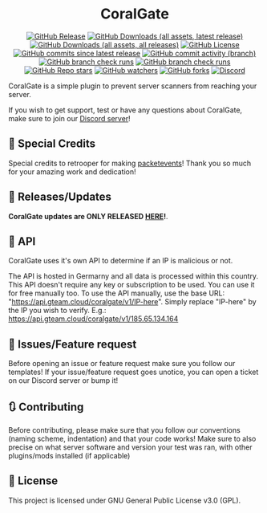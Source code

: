 [//]: # (Main title, centered)
<h1 align="center">CoralGate</h1>

[//]: # (Shield.io badges, main basic stuff, centered)
<div align="center">

  <a href="">![GitHub Release](https://img.shields.io/github/v/release/GTeamX/CoralGate?sort=date&display_name=tag&style=for-the-badge&label=Latest%20Release&color=55FFFF)</a>
  <a href="">![GitHub Downloads (all assets, latest release)](https://img.shields.io/github/downloads/GTeamX/CoralGate/latest/total?sort=date&style=for-the-badge&label=Latest%20Downloads)</a>
  <a href="">![GitHub Downloads (all assets, all releases)](https://img.shields.io/github/downloads/GTeamX/CoralGate/total?style=for-the-badge&label=Total%20Downloads)</a>
  <a href="">![GitHub License](https://img.shields.io/github/license/GTeamX/CoralGate?style=for-the-badge)</a>
  <br>
  <a href="">![GitHub commits since latest release](https://img.shields.io/github/commits-since/GTeamX/CoralGate/latest?sort=date&style=for-the-badge&label=commits%20since%20release)</a>
  <a href="">![GitHub commit activity (branch)](https://img.shields.io/github/commit-activity/m/GTeamX/CoralGate/dev?style=for-the-badge&label='dev'%20branch%20commits)</a>
  <br>
  <a href="">![GitHub branch check runs](https://img.shields.io/github/check-runs/GTeamX/CoralGate/prod?style=for-the-badge&label='prod'%20branch%20checks)</a>
  <a href="">![GitHub branch check runs](https://img.shields.io/github/check-runs/GTeamX/CoralGate/dev?style=for-the-badge&label='dev'%20branch%20checks)</a>
  <br>
  <a href="">![GitHub Repo stars](https://img.shields.io/github/stars/GTeamX/CoralGate?style=for-the-badge)</a>
  <a href="">![GitHub watchers](https://img.shields.io/github/watchers/GTeamX/CoralGate?style=for-the-badge)</a>
  <a href="">![GitHub forks](https://img.shields.io/github/forks/GTeamX/CoralGate?style=for-the-badge)</a>
  <a href="">![Discord](https://img.shields.io/discord/1046001788106575912?style=for-the-badge&label=Discord)</a>

</div>

CoralGate is a simple plugin to prevent server scanners from reaching your server.

If you wish to get support, test or have any questions about CoralGate, make sure to join our [Discord server](https://discord.gg/rxV89DZHEd)!

## 📎 Special Credits

Special credits to retrooper for making [packetevents](https://github.com/retrooper/packetevents)! Thank you so much for your amazing work and dedication!

## 🔔 Releases/Updates

**CoralGate updates are ONLY RELEASED [HERE](https://github.com/GTeamX/CoralGate)!**.

## 🚧 API

CoralGate uses it's own API to determine if an IP is malicious or not.

The API is hosted in Germarny and all data is processed within this country. This API doesn't require any key or subscription to be used. You can use it for free manually too.
To use the API manually, use the base URL: "https://api.gteam.cloud/coralgate/v1/IP-here". Simply replace "IP-here" by the IP you wish to verify.
E.g.: https://api.gteam.cloud/coralgate/v1/185.65.134.164

## 🎯 Issues/Feature request

Before opening an issue or feature request make sure you follow our templates! If your issue/feature request goes unotice, you can open a ticket on our Discord server or bump it!

## 🔃 Contributing

Before contributing, please make sure that you follow our conventions (naming scheme, indentation) and that your code works! Make sure to also precise on what server software and version your test was ran, with other plugins/mods installed (if applicable)

## 📜 License

This project is licensed under GNU General Public License v3.0 (GPL).

